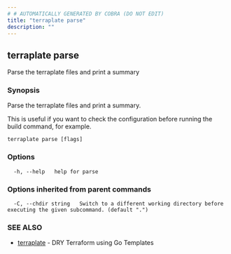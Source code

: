 ```yaml
---
# # AUTOMATICALLY GENERATED BY COBRA (DO NOT EDIT)
title: "terraplate parse"
description: ""
---
```

## terraplate parse

Parse the terraplate files and print a summary

### Synopsis

Parse the terraplate files and print a summary.
	
This is useful if you want to check the configuration before running
the build command, for example.

```
terraplate parse [flags]
```

### Options

```
  -h, --help   help for parse
```

### Options inherited from parent commands

```
  -C, --chdir string   Switch to a different working directory before executing the given subcommand. (default ".")
```

### SEE ALSO

* [terraplate](terraplate.md)	 - DRY Terraform using Go Templates

